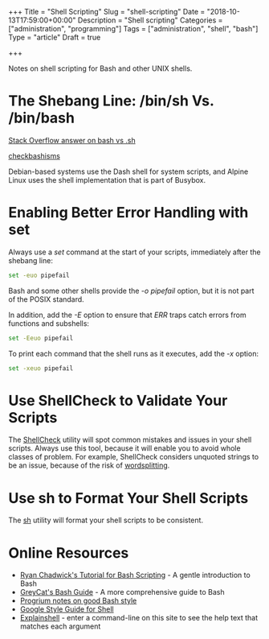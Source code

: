 +++
Title = "Shell Scripting"
Slug = "shell-scripting"
Date = "2018-10-13T17:59:00+00:00"
Description = "Shell scripting"
Categories = ["administration", "programming"]
Tags = ["administration", "shell", "bash"]
Type = "article"
Draft = true

+++

Notes on shell scripting for Bash and other UNIX shells.

<!--more-->

# The Shebang Line: /bin/sh Vs. /bin/bash

[Stack Overflow answer on bash vs .sh](https://stackoverflow.com/questions/5725296/difference-between-sh-and-bash)

[checkbashisms](http://manpages.ubuntu.com/manpages/cosmic/en/man1/checkbashisms.1.html)

Debian-based systems use the Dash shell for system scripts, and Alpine Linux uses the shell implementation that is part of Busybox.

# Enabling Better Error Handling with set

Always use a *set* command at the start of your scripts, immediately after the shebang line:

~~~bash
set -euo pipefail
~~~

Bash and some other shells provide the *-o pipefail* option, but it is not part of the POSIX standard.  

In addition, add the *-E* option to ensure that *ERR* traps catch errors from functions and subshells:

~~~bash
set -Eeuo pipefail
~~~

To print each command that the shell runs as it executes, add the *-x* option:

~~~bash
set -xeuo pipefail
~~~

# Use ShellCheck to Validate Your Scripts

The [ShellCheck](https://www.shellcheck.net/) utility will spot common mistakes and issues in your shell scripts. Always use this tool, because it will enable you to avoid whole classes of problem. For example, ShellCheck considers unquoted strings to be an issue, because of the risk of [wordsplitting](http://mywiki.wooledge.org/WordSplitting).

# Use sh to Format Your Shell Scripts

The [sh](https://github.com/mvdan/sh) utility will format your shell scripts to be consistent.

# Online Resources

* [Ryan Chadwick's Tutorial for Bash Scripting](https://ryanstutorials.net/bash-scripting-tutorial) - A gentle introduction to Bash
* [GreyCat's Bash Guide](http://mywiki.wooledge.org/FullBashGuide) - A more comprehensive guide to Bash
* [Progrium notes on good Bash style](https://github.com/progrium/bashstyle)
* [Google Style Guide for Shell](https://google.github.io/styleguide/shell.xml)
* [Explainshell](https://explainshell.com/) - enter a command-line on this site to see the help text that matches each argument 